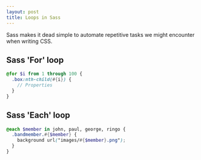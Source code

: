 ```yaml
---
layout: post
title: Loops in Sass
---
```


Sass makes it dead simple to automate repetitive tasks we might encounter when writing CSS.

## Sass 'For' loop
```scss
@for $i from 1 through 100 {
  .box:nth-child(#{i}) {
    // Properties
  }
}
```

## Sass 'Each' loop
```scss
@each $member in john, paul, george, ringo {
  .bandmember.#{$member} {
    background url("images/#{$member}.png");
  }
}
```
